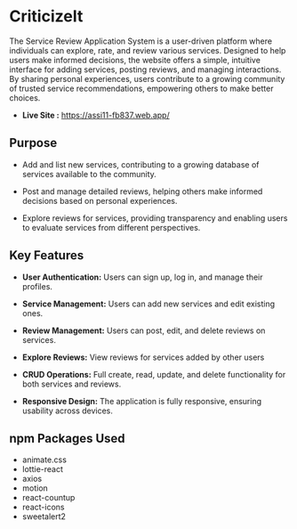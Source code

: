 
# CriticizeIt

The Service Review Application System is a user-driven platform where individuals can explore, rate, and review various services. Designed to help users make informed decisions, the website offers a simple, intuitive interface for adding services, posting reviews, and managing interactions. By sharing personal experiences, users contribute to a growing community of trusted service recommendations, empowering others to make better choices.

- **Live Site :** https://assi11-fb837.web.app/


## Purpose

 - Add and list new services, contributing to a growing database of services available to the community.

 - Post and manage detailed reviews, helping others make informed decisions based on personal experiences.

 - Explore reviews for services, providing transparency and enabling users to evaluate services from different perspectives.

## Key Features

- **User Authentication:** Users can sign up, log in, and manage their profiles.

- **Service Management:** Users can add new services and edit existing ones.

- **Review Management:** Users can post, edit, and delete reviews on services.

- **Explore Reviews:** View reviews for services added by other users

- **CRUD Operations:** Full create, read, update, and delete functionality for both services and reviews.

- **Responsive Design:** The application is fully responsive, ensuring usability across devices.
## npm Packages Used

- animate.css
- lottie-react
- axios
- motion
- react-countup
- react-icons
- sweetalert2
